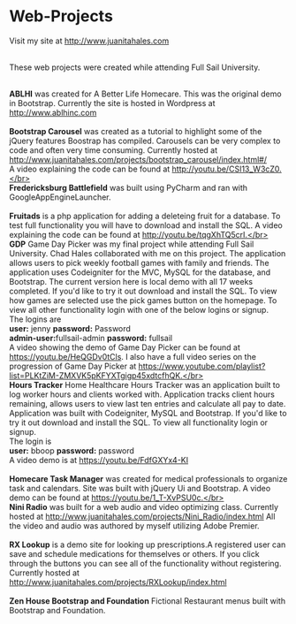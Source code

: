 # Web-Projects
Visit my site at http://www.juanitahales.com<br></br>

These web projects were created while attending Full Sail University.</br></br>

<strong>ABLHI</strong> was created for A Better Life Homecare. This was the original demo in Bootstrap. Currently the site is hosted in Wordpress at http://www.ablhinc.com</br></br>
<strong>Bootstrap Carousel</strong> was created as a tutorial to highlight some of the jQuery features Boostrap has compiled. Carousels can be very complex to code and often very time consuming. Currently hosted at http://www.juanitahales.com/projects/bootstrap_carousel/index.html#/</br>A video explaining the code can be found at http://youtu.be/CSI13_W3cZ0.</br></br>
<strong>Fredericksburg Battlefield</strong> was built using PyCharm and ran with GoogleAppEngineLauncher.</br></br> 
<strong>Fruitads</strong> is a php application for adding a deleteing fruit for a database. To test full functionality you will have to download and install the SQL. A video explaining the code can be found at http://youtu.be/tqgXhTQ5crI.</br></br>
<strong>GDP</strong> Game Day Picker was my final project while attending Full Sail University. Chad Hales collaborated with me on this project. The application allows users to pick weekly football games with family and friends. The application uses Codeigniter for the MVC, MySQL for the database, and Bootstrap. The current version here is local demo with all 17 weeks completed. If you'd like to try it out download and install the SQL. To view how games are selected use the pick games button on the homepage. To view all other functionality login with one of the below logins or signup.</br>The logins are </br><strong>user:</strong> jenny <strong>password:</strong> Password</br> <strong>admin-user:</strong>fullsail-admin <strong>password:</strong> fullsail</br> A video showing the demo of Game Day Picker can be found at https://youtu.be/HeQGDv0tCls. I also have a full video series on the progression of Game Day Picker at https://www.youtube.com/playlist?list=PLKtZiM-ZMXVK5pKFYXTgigp45xdtcfhQK.</br></br>
<strong>Hours Tracker</strong> Home Healthcare Hours Tracker was an application built to log worker hours and clients worked with. Application tracks client hours remaining, allows users to view last ten entries and calculate all pay to date. Application was built with Codeigniter, MySQL and Bootstrap. If you'd like to try it out download and install the SQL. To view all functionality login or signup.</br>The login is </br><strong>user:</strong> bboop <strong>password:</strong> password</br>A video demo is at https://youtu.be/FdfGXYx4-KI</br></br>
<strong>Homecare Task Manager</strong> was created for medical professionals to organize task and calendars. Site was built with jQuery Ui and Bootstrap. A video demo can be found at https://youtu.be/1_T-XvPSU0c.</br></br>
<strong>Nini Radio</strong> was built for a web audio and video optimizing class. Currently hosted at http://www.juanitahales.com/projects/Nini_Radio/index.html All the video and audio was authored by myself utilizing Adobe Premier.</br></br>
<strong>RX Lookup</strong> is a demo site for looking up prescriptions.A registered user can save and schedule medications for themselves or others. If you click through the buttons you can see all of the functionality without registering. Currently hosted at http://www.juanitahales.com/projects/RXLookup/index.html</br></br>
<strong>Zen House Bootstrap and Foundation</strong> Fictional Restaurant menus built with Bootstrap and Foundation.</br></br>






